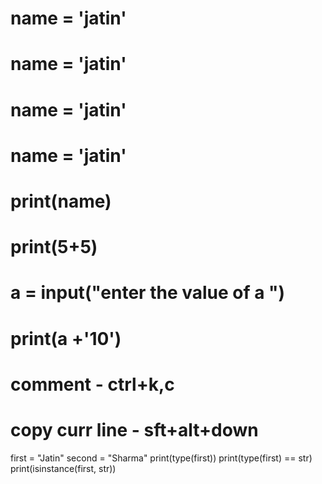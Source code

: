 # name = 'jatin'
# name = 'jatin'
# name = 'jatin'
# name = 'jatin'  
# print(name)
# print(5+5)
# a = input("enter the value of a ")
# print(a +'10')
# comment - ctrl+k,c
# copy curr line - sft+alt+down
first = "Jatin"
second = "Sharma"
print(type(first))
print(type(first) == str)
print(isinstance(first, str))